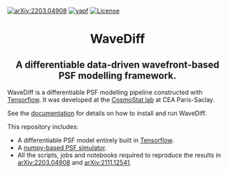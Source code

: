 [![arXiv:2203.04908](https://img.shields.io/badge/astro--ph.IM-arXiv%3A2203.04908-B31B1B.svg)](http://arxiv.org/abs/2203.04908) [![yapf](https://img.shields.io/badge/code%20style-yapf-blue.svg)](https://www.python.org/dev/peps/pep-0008/) [![License](https://img.shields.io/badge/License-MIT-brigthgreen.svg)](https://github.com/tobias-liaudat/wf-psf/tree/master/LICENSE)

<h1 align='center'>WaveDiff</h1>
<h2 align='center'>A differentiable data-driven wavefront-based PSF modelling framework.</h2>

WaveDiff is a differentiable PSF modelling pipeline constructed with [Tensorflow](https://github.com/tensorflow/tensorflow). It was developed at the [CosmoStat lab](https://www.cosmostat.org) at CEA Paris-Saclay.

See the [documentation](https://cosmostat.github.io/wf-psf/) for details on how to install and run WaveDiff.

This repository includes:
- A differentiable PSF model entirely built in [Tensorflow](https://github.com/tensorflow/tensorflow).
- A [numpy-based PSF simulator](https://github.com/CosmoStat/wf-psf/tree/dummy_main/src/wf_psf/sims).
- All the scripts, jobs and notebooks required to reproduce the results in [arXiv:2203.04908](http://arxiv.org/abs/2203.04908) and [arXiv:2111.12541](https://arxiv.org/abs/2111.12541).
